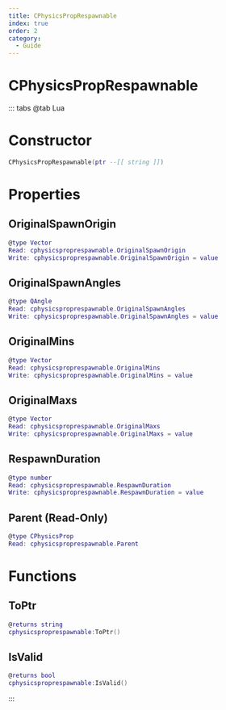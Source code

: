 ```yaml
---
title: CPhysicsPropRespawnable
index: true
order: 2
category:
  - Guide
---
```


# CPhysicsPropRespawnable

::: tabs
@tab Lua
# Constructor
```lua
CPhysicsPropRespawnable(ptr --[[ string ]])
```
# Properties
## OriginalSpawnOrigin 
```lua
@type Vector
Read: cphysicsproprespawnable.OriginalSpawnOrigin
Write: cphysicsproprespawnable.OriginalSpawnOrigin = value
```
## OriginalSpawnAngles 
```lua
@type QAngle
Read: cphysicsproprespawnable.OriginalSpawnAngles
Write: cphysicsproprespawnable.OriginalSpawnAngles = value
```
## OriginalMins 
```lua
@type Vector
Read: cphysicsproprespawnable.OriginalMins
Write: cphysicsproprespawnable.OriginalMins = value
```
## OriginalMaxs 
```lua
@type Vector
Read: cphysicsproprespawnable.OriginalMaxs
Write: cphysicsproprespawnable.OriginalMaxs = value
```
## RespawnDuration 
```lua
@type number
Read: cphysicsproprespawnable.RespawnDuration
Write: cphysicsproprespawnable.RespawnDuration = value
```
## Parent (Read-Only)
```lua
@type CPhysicsProp
Read: cphysicsproprespawnable.Parent
```
# Functions
## ToPtr
```lua
@returns string
cphysicsproprespawnable:ToPtr()
```
## IsValid
```lua
@returns bool
cphysicsproprespawnable:IsValid()
```

:::